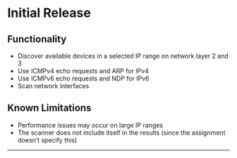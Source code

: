 # Initial Release

## Functionality

- Discover available devices in a selected IP range on network layer 2 and 3
- Use ICMPv4 echo requests and ARP for IPv4
- Use ICMPv6 echo requests and NDP for IPv6
- Scan network interfaces

## Known Limitations

- Performance issues may occur on large IP ranges
- The scanner does not include itself in the results (since the assignment doesn’t specify this)

***